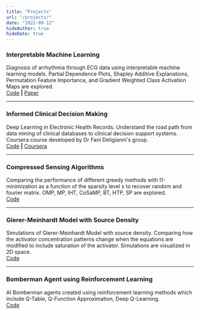 ```yaml
---
title: "Projects"
url: "/projects/"
date: "2022-09-12"
hideAuthor: true
hideDate: true
---
```


### **Interpretable Machine Learning**  
Diagnosis of arrhythmia through ECG data using interpretable machine learning models. Partial Dependence Plots, Shapley Additive Explanations, Permutation Feature Importance, and Gradient Weighted Class Activation Maps are explored.  
[Code](https://github.com/shouryaverma/interpretable_ml_ecg) **|** [Paper](https://arxiv.org/abs/2205.02803)
___
### **Informed Clinical Decision Making**  
Deep Learning in Electronic Health Records. Understand the road path from data mining of clinical databases to clinical decision support systems. Coursera course developed by Dr Fani Deligianni's group.  
[Code](https://github.com/shouryaverma/CDSS_course) **|** [Coursera](https://www.coursera.org/specializations/clin-decision-deep-learning)
___
### **Compressed Sensing Algorithms**  
Comparing the performance of different greedy methods with l1-minimization as a function of the sparsity level s to recover random and fourier matrix. OMP, MP, IHT, CoSaMP, BT, HTP, SP are explored.  
[Code](https://github.com/shouryaverma/compressed_sensing_project)
___
### **Gierer-Meinhardt Model with Source Density**  
Simulations of Gierer-Meinhardt Model with source density. Comparing how the activator concentration patterns change when the equations are modified to include saturation of the activator. Simulations are visualized in 2D space.  
[Code](https://github.com/shouryaverma/gierer-meinhardt-model)
___
### **Bomberman Agent using Reinforcement Learning**  
AI Bomberman agents created using reinforcement learning methods which include Q-Table, Q-Function Approximation, Deep Q-Learning.  
[Code](https://github.com/shouryaverma/FML_project-1)
